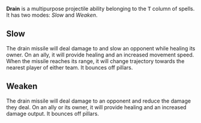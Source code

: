 **Drain** is a multipurpose projectile ability belonging to the <kbd>T</kbd> column of spells. It has two modes: *Slow* and *Weaken*.

## Slow

The drain missile will deal damage to and slow an opponent while healing its owner. On an ally, it will provide healing and an increased movement speed. When the missile reaches its range, it will change trajectory towards the nearest player of either team. It bounces off pillars.

## Weaken

The drain missile will deal damage to an opponent and reduce the damage they deal. On an ally or its owner, it will provide healing and an increased damage output. It bounces off pillars.
